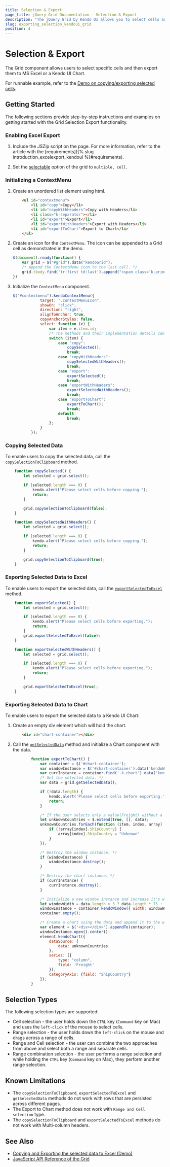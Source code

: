```yaml
---
title: Selection & Export
page_title: jQuery Grid Documentation - Selection & Export
description: "The jQuery Grid by Kendo UI allows you to select cells and then export them. This article explains the steps required to configure and use the component."
slug: exporting_selection_kendoui_grid
position: 4
---
```


# Selection & Export

The Grid component allows users to select specific cells and then export them to MS Excel or a Kendo UI Chart.

For runnable example, refer to the [Demo on copying/exporting selected cells](https://demos.telerik.com/kendo-ui/grid/selection-export).

## Getting Started

The following sections provide step-by-step instructions and examples on getting started with the Grid Selection Export functionality.

### Enabling Excel Export

1. Include the JSZip script on the page. For more information, refer to the article with the [requirements]({% slug introduction_excelexport_kendoui %}#requirements).

1. Set the [selectable](/api/javascript/ui/grid/configuration/selectable) option of the grid to `multiple, cell`.

### Initializing a ContextMenu

1. Create an unordered list element using html.

    ```html
        <ul id="contextmenu">
            <li id="copy">Copy</li>
            <li id="copyWithHeaders">Copy with Headers</li>
            <li class="k-separator"></li>
            <li id="export">Export</li>
            <li id="exportWithHeaders">Export with Headers</li>
            <li id="exportToChart">Export to Chart</li>
        </ul>
    ```

1. Create an icon for the `ContextMenu`. The icon can be appended to a Grid cell as demonstrated in the demo.

    ```javascript
    $(document).ready(function() {
        var grid = $("#grid").data("kendoGrid");
        /* Append the ContextMenu icon to the last cell. */
        grid.tbody.find('tr:first td:last').append("<span class='k-primary k-bg-primary k-icon k-i-menu contextMenuIcon'></span>");
    })
    ```

1. Initialize the `ContextMenu` component.

    ```javascript
    $("#contextmenu").kendoContextMenu({
                target: ".contextMenuIcon",
                showOn: "click",
                direction: "right",
                alignToAnchor: true,
                copyAnchorStyles: false,
                select: function (e) {
                    var item = e.item.id;
                    /* The methods and their implementation details can be found in the next section of the article. */
                    switch (item) {
                        case "copy":
                            copySelected();
                            break;
                        case "copyWithHeaders":
                            copySelectedWithHeaders();
                            break;
                        case "export":
                            exportSelected();
                            break;
                        case "exportWithHeaders":
                            exportSelectedWithHeaders();
                            break;
                        case "exportToChart":
                            exportToChart();
                            break;
                        default:
                            break;
                    };
                }
            });
    ```

### Copying Selected Data

To enable users to copy the selected data, call the [`copySelectionToClipboard`](/api/javascript/ui/grid/methods/copyselectiontoclipboard) method.

```javascript
    function copySelected() {
        let selected = grid.select();

        if (selected.length === 0) {
            kendo.alert("Please select cells before copying.");
            return;
        }

        grid.copySelectionToClipboard(false);
    }

    function copySelectedWithHeaders() {
        let selected = grid.select();

        if (selected.length === 0) {
            kendo.alert("Please select cells before copying.");
            return;
        }

        grid.copySelectionToClipboard(true);
    }
```

### Exporting Selected Data to Excel

To enable users to export the selected data, call the [`exportSelectedToExcel`](/api/javascript/ui/grid/methods/exportselectedtoexcel) method.

```javascript
    function exportSelected() {
        let selected = grid.select();

        if (selected.length === 0) {
            kendo.alert("Please select cells before exporting.");
            return;
        }
        grid.exportSelectedToExcel(false);
    }

    function exportSelectedWithHeaders() {
        let selected = grid.select();

        if (selected.length === 0) {
            kendo.alert("Please select cells before exporting.");
            return;
        }

        grid.exportSelectedToExcel(true);
    }
```

### Exporting Selected Data to Chart

To enable users to export the selected data to a Kendo UI Chart:

1. Create an empty div element which will hold the chart.

    ```html
        <div id="chart-container"></div>
    ```

1. Call the [`getSelectedData`](/api/javascript/ui/grid/methods/getselecteddata) method and initialize a Chart component with the data.

    ```javascript
            function exportToChart() {
                var container = $('#chart-container');
                var windowInstance = $('#chart-container').data('kendoWindow');
                var currInstance = container.find('.k-chart').data('kendoChart');
                /* Get the selected data. */
                var data = grid.getSelectedData();

                if (!data.length) {
                    kendo.alert('Please select cells before exporting.');
                    return;
                }

                /* If the user selects only a value(Freight) without a category(ShipCountry), set the ShipCountry name to Uknown.*/
                let unknownCountries = $.extend(true, [], data);
                unknownCountries.forEach(function (item, index, array) {
                    if (!array[index].ShipCountry) {
                        array[index].ShipCountry = "Unknown"
                    }
                });

                /* Destroy the window instance. */
                if (windowInstance) {
                    windowInstance.destroy();
                }

                /* Destroy the chart instance. */
                if (currInstance) {
                    currInstance.destroy();
                }

                /* Initialize a new window instance and increase it's width for every row that has been selected. This way the chart can fit properly. */
                let windowWidth = data.length > 5 ? data.length * 75 : 500;
                windowInstance = container.kendoWindow({ width: windowWidth }).data('kendoWindow');
                container.empty();

                /* Create a chart using the data and append it to the window. */
                var element = $('<div></div>').appendTo(container);
                windowInstance.open().center();
                element.kendoChart({
                    dataSource: {
                        data: unknownCountries
                    },
                    series: [{
                        type: "column",
                        field: 'Freight'
                    }],
                    categoryAxis: {field: "ShipCountry"}
                });
            }
    ```

## Selection Types

The following selection types are supported:

- Cell selection - the user holds down the `CTRL` key (`Command` key on Mac) and uses the `left-click` of the mouse to select cells.
- Range selection - the user holds down the `left-click` on the mouse and drags across a range of cells.
- Range and Cell selection - the user can combine the two approaches from above and select both a range and separate cells.
- Range combination selection - the user performs a range selection and while holding the `CTRL` key (`Command` key on Mac), they perform another range selection.

## Known Limitations

- The `copySelectionToClipboard`, `exportSelectedToExcel` and `getSelectedData` methods do not work with rows that are persisted across different pages.
- The Export to Chart method does not work with `Range and Cell selection` type.
- The `copySelectionToClipboard` and `exportSelectedToExcel` methods do not work with Multi-column headers.

## See Also

* [Copying and Exporting the selected data to Excel (Demo)](https://demos.telerik.com/kendo-ui/grid/selection-export)
* [JavaScript API Reference of the Grid](/api/javascript/ui/grid)